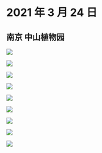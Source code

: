 # 2021 年 3 月 24 日

## 南京 中山植物园

![](http://r.photo.store.qq.com/psc?/V12to3FW3aSvFz/TmEUgtj9EK6.7V8ajmQrEAO39PBqrjrx2HRRbyFg.ukY1yDDKtCjUDCfr*lyY5IBabLWQ*sL5DHQim0E5CQoXLl*L9KaZ6rQtqDVBPiWwzE!/r)

![](http://r.photo.store.qq.com/psc?/V12to3FW3aSvFz/TmEUgtj9EK6.7V8ajmQrEBFH.T1Oa94QZ1Cd4IkEGb1QeNRSzvB.mHQ0I51M832jocXokIvJben3a03*TKr62dv7u5s7TZiqQGJjXCsLjBY!/r)

![](http://r.photo.store.qq.com/psc?/V12to3FW3aSvFz/TmEUgtj9EK6.7V8ajmQrEA*RPsdrdu8d.L4mBidr354k11VRrnfY7lIMGEg5e1vCivVJT9gndPzoaxvWTGIUnQYQlUVp7f8hsaCg650JdZs!/r)

![](http://r.photo.store.qq.com/psc?/V12to3FW3aSvFz/TmEUgtj9EK6.7V8ajmQrEGBYzhExyTzC37yglEFh7k6tHeDAfBhBQ25o2XoWP0jW2kbuxMak.K0vDUkoOx*p9MMYHGkFju0*OttR49XgQf4!/r)

![](http://r.photo.store.qq.com/psc?/V12to3FW3aSvFz/TmEUgtj9EK6.7V8ajmQrEPTwmgYeMJWicMe3tfRyiqPTSBvE7apQcg8po2nKb8yG.Si9hyH7eVNeOeKVGOt9O8bB28zE1SndNqWcSkUy36Y!/r)

![](http://r.photo.store.qq.com/psc?/V12to3FW3aSvFz/TmEUgtj9EK6.7V8ajmQrEP3qMfYBf7RqVZrJ9FeJsWLrwkzEJJyK2aB5rdyfBTUf90Ve2wNz8n.WkUK6qfRjFLcJ36UNQBWIkzpnsQNfp5g!/r)

![](http://r.photo.store.qq.com/psc?/V12to3FW3aSvFz/TmEUgtj9EK6.7V8ajmQrEP1LsVNj4y5WnO0rYfZMJq9zVY846Xrzye4ZpLH61S0VNMvuH1v2vgC7y5FRMXNyplhdyeBmeOhTx7piI80Qb8g!/r)

![](http://r.photo.store.qq.com/psc?/V12to3FW3aSvFz/TmEUgtj9EK6.7V8ajmQrENO6XT4UWj.qzqTth*7IQ7lJhVzdDAi1ikdzqBsunJHVT2jTlpYrs1Jd2OKHxRisy6yEL4*R*2IxcCytF9t5zd0!/r)

![](http://r.photo.store.qq.com/psc?/V12to3FW3aSvFz/TmEUgtj9EK6.7V8ajmQrEBe4RfmBDsMgwDVh50XhBwlWc.*08QSwUtCku*0irALEpkAI6acFQWcdzbWntAXzpecUbVTGZuK.xITEkm6hUMM!/r)
